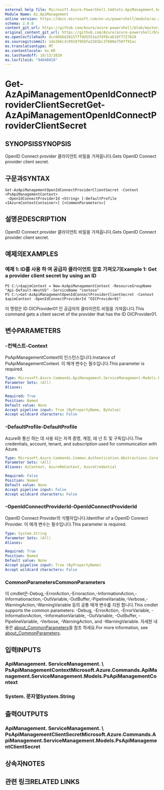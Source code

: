 ```yaml
---
external help file: Microsoft.Azure.PowerShell.Cmdlets.ApiManagement.ServiceManagement.dll-Help.xml
Module Name: Az.ApiManagement
online version: https://docs.microsoft.com/en-us/powershell/module/az.apimanagement/get-azapimanagementopenidconnectproviderclientsecret
schema: 2.0.0
content_git_url: https://github.com/Azure/azure-powershell/blob/master/src/ApiManagement/ApiManagement/help/Get-AzApiManagementOpenIdConnectProviderClientSecret.md
original_content_git_url: https://github.com/Azure/azure-powershell/blob/master/src/ApiManagement/ApiManagement/help/Get-AzApiManagementOpenIdConnectProviderClientSecret.md
ms.openlocfilehash: dcc66b6d28157ff9d5551e2fdf0cab18f7727828
ms.sourcegitcommit: 1de2b6c3c99197958fa2101bc37680e7507f91ac
ms.translationtype: MT
ms.contentlocale: ko-KR
ms.lasthandoff: 10/13/2020
ms.locfileid: "94048018"
---
```

# <span data-ttu-id="5e8d3-101">Get-AzApiManagementOpenIdConnectProviderClientSecret</span><span class="sxs-lookup"><span data-stu-id="5e8d3-101">Get-AzApiManagementOpenIdConnectProviderClientSecret</span></span>

## <span data-ttu-id="5e8d3-102">SYNOPSIS</span><span class="sxs-lookup"><span data-stu-id="5e8d3-102">SYNOPSIS</span></span>
<span data-ttu-id="5e8d3-103">OpenID Connect provider 클라이언트 비밀을 가져옵니다.</span><span class="sxs-lookup"><span data-stu-id="5e8d3-103">Gets OpenID Connect provider client secret.</span></span>

## <span data-ttu-id="5e8d3-104">구문과</span><span class="sxs-lookup"><span data-stu-id="5e8d3-104">SYNTAX</span></span>

```
Get-AzApiManagementOpenIdConnectProviderClientSecret -Context <PsApiManagementContext>
 -OpenIdConnectProviderId <String> [-DefaultProfile <IAzureContextContainer>] [<CommonParameters>]
```

## <span data-ttu-id="5e8d3-105">설명은</span><span class="sxs-lookup"><span data-stu-id="5e8d3-105">DESCRIPTION</span></span>
<span data-ttu-id="5e8d3-106">OpenID Connect provider 클라이언트 비밀을 가져옵니다.</span><span class="sxs-lookup"><span data-stu-id="5e8d3-106">Gets OpenID Connect provider client secret.</span></span>

## <span data-ttu-id="5e8d3-107">예제의</span><span class="sxs-lookup"><span data-stu-id="5e8d3-107">EXAMPLES</span></span>

### <span data-ttu-id="5e8d3-108">예제 1: ID를 사용 하 여 공급자 클라이언트 암호 가져오기</span><span class="sxs-lookup"><span data-stu-id="5e8d3-108">Example 1: Get a provider client secret by using an ID</span></span>
```
PS C:\>$apimContext = New-AzApiManagementContext -ResourceGroupName "Api-Default-WestUS" -ServiceName "contoso"
PS C:\>Get-AzApiManagementOpenIdConnectProviderClientSecret -Context $apimContext -OpenIdConnectProviderId "OICProvider01"
```

<span data-ttu-id="5e8d3-109">이 명령은 ID OICProvider01 인 공급자의 클라이언트 비밀을 가져옵니다.</span><span class="sxs-lookup"><span data-stu-id="5e8d3-109">This command gets a client secret of the provider that has the ID OICProvider01.</span></span>

## <span data-ttu-id="5e8d3-110">변수</span><span class="sxs-lookup"><span data-stu-id="5e8d3-110">PARAMETERS</span></span>

### <span data-ttu-id="5e8d3-111">-컨텍스트</span><span class="sxs-lookup"><span data-stu-id="5e8d3-111">-Context</span></span>
<span data-ttu-id="5e8d3-112">PsApiManagementContext의 인스턴스입니다.</span><span class="sxs-lookup"><span data-stu-id="5e8d3-112">Instance of PsApiManagementContext.</span></span>
<span data-ttu-id="5e8d3-113">이 매개 변수는 필수입니다.</span><span class="sxs-lookup"><span data-stu-id="5e8d3-113">This parameter is required.</span></span>

```yaml
Type: Microsoft.Azure.Commands.ApiManagement.ServiceManagement.Models.PsApiManagementContext
Parameter Sets: (All)
Aliases:

Required: True
Position: Named
Default value: None
Accept pipeline input: True (ByPropertyName, ByValue)
Accept wildcard characters: False
```

### <span data-ttu-id="5e8d3-114">-DefaultProfile</span><span class="sxs-lookup"><span data-stu-id="5e8d3-114">-DefaultProfile</span></span>
<span data-ttu-id="5e8d3-115">Azure와 통신 하는 데 사용 되는 자격 증명, 계정, 테 넌 트 및 구독입니다.</span><span class="sxs-lookup"><span data-stu-id="5e8d3-115">The credentials, account, tenant, and subscription used for communication with Azure.</span></span>

```yaml
Type: Microsoft.Azure.Commands.Common.Authentication.Abstractions.Core.IAzureContextContainer
Parameter Sets: (All)
Aliases: AzContext, AzureRmContext, AzureCredential

Required: False
Position: Named
Default value: None
Accept pipeline input: False
Accept wildcard characters: False
```

### <span data-ttu-id="5e8d3-116">-OpenIdConnectProviderId</span><span class="sxs-lookup"><span data-stu-id="5e8d3-116">-OpenIdConnectProviderId</span></span>
<span data-ttu-id="5e8d3-117">OpenID Connect Provider의 식별자입니다.</span><span class="sxs-lookup"><span data-stu-id="5e8d3-117">Identifier of a OpenID Connect Provider.</span></span>
<span data-ttu-id="5e8d3-118">이 매개 변수는 필수입니다.</span><span class="sxs-lookup"><span data-stu-id="5e8d3-118">This parameter is required.</span></span>

```yaml
Type: System.String
Parameter Sets: (All)
Aliases:

Required: True
Position: Named
Default value: None
Accept pipeline input: True (ByPropertyName)
Accept wildcard characters: False
```

### <span data-ttu-id="5e8d3-119">CommonParameters</span><span class="sxs-lookup"><span data-stu-id="5e8d3-119">CommonParameters</span></span>
<span data-ttu-id="5e8d3-120">이 cmdlet은-Debug,-ErrorAction,-Erroraction,-InformationAction,-Informationaction,-OutVariable,-OutBuffer,-PipelineVariable,-Verbose,-WarningAction,-WarningVariable 등의 공통 매개 변수를 지원 합니다.</span><span class="sxs-lookup"><span data-stu-id="5e8d3-120">This cmdlet supports the common parameters: -Debug, -ErrorAction, -ErrorVariable, -InformationAction, -InformationVariable, -OutVariable, -OutBuffer, -PipelineVariable, -Verbose, -WarningAction, and -WarningVariable.</span></span> <span data-ttu-id="5e8d3-121">자세한 내용은 [about_CommonParameters](http://go.microsoft.com/fwlink/?LinkID=113216)을 참조 하세요.</span><span class="sxs-lookup"><span data-stu-id="5e8d3-121">For more information, see [about_CommonParameters](http://go.microsoft.com/fwlink/?LinkID=113216).</span></span>

## <span data-ttu-id="5e8d3-122">입력</span><span class="sxs-lookup"><span data-stu-id="5e8d3-122">INPUTS</span></span>

### <span data-ttu-id="5e8d3-123">ApiManagement. ServiceManagement. \ PsApiManagementContext</span><span class="sxs-lookup"><span data-stu-id="5e8d3-123">Microsoft.Azure.Commands.ApiManagement.ServiceManagement.Models.PsApiManagementContext</span></span>

### <span data-ttu-id="5e8d3-124">System. 문자열</span><span class="sxs-lookup"><span data-stu-id="5e8d3-124">System.String</span></span>

## <span data-ttu-id="5e8d3-125">출력</span><span class="sxs-lookup"><span data-stu-id="5e8d3-125">OUTPUTS</span></span>

### <span data-ttu-id="5e8d3-126">ApiManagement. ServiceManagement. \ PsApiManagementClientSecret</span><span class="sxs-lookup"><span data-stu-id="5e8d3-126">Microsoft.Azure.Commands.ApiManagement.ServiceManagement.Models.PsApiManagementClientSecret</span></span>

## <span data-ttu-id="5e8d3-127">상속자</span><span class="sxs-lookup"><span data-stu-id="5e8d3-127">NOTES</span></span>

## <span data-ttu-id="5e8d3-128">관련 링크</span><span class="sxs-lookup"><span data-stu-id="5e8d3-128">RELATED LINKS</span></span>
